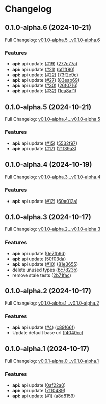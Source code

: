 # Changelog

## 0.1.0-alpha.6 (2024-10-21)

Full Changelog: [v0.1.0-alpha.5...v0.1.0-alpha.6](https://github.com/agentic-labs/lsproxy-python-sdk/compare/v0.1.0-alpha.5...v0.1.0-alpha.6)

### Features

* **api:** api update ([#19](https://github.com/agentic-labs/lsproxy-python-sdk/issues/19)) ([277c77a](https://github.com/agentic-labs/lsproxy-python-sdk/commit/277c77a6a20c9666becdf0739622e4a07f1b0f6f))
* **api:** api update ([#21](https://github.com/agentic-labs/lsproxy-python-sdk/issues/21)) ([bf1ff80](https://github.com/agentic-labs/lsproxy-python-sdk/commit/bf1ff8015d3144e700bed38595249174083615a3))
* **api:** api update ([#22](https://github.com/agentic-labs/lsproxy-python-sdk/issues/22)) ([73f2e9e](https://github.com/agentic-labs/lsproxy-python-sdk/commit/73f2e9e1fdf875ab12f66b03e1f3c5696588d251))
* **api:** api update ([#27](https://github.com/agentic-labs/lsproxy-python-sdk/issues/27)) ([83eab69](https://github.com/agentic-labs/lsproxy-python-sdk/commit/83eab692922f84c9897c5d25246f8cf2c62c4bc1))
* **api:** api update ([#30](https://github.com/agentic-labs/lsproxy-python-sdk/issues/30)) ([26f0716](https://github.com/agentic-labs/lsproxy-python-sdk/commit/26f0716210d90bd7dc25b8e40fce76d93ce3c877))
* **api:** api update ([#32](https://github.com/agentic-labs/lsproxy-python-sdk/issues/32)) ([1ea8af1](https://github.com/agentic-labs/lsproxy-python-sdk/commit/1ea8af10bc12f45aa6f4f12b27caaeee52737583))

## 0.1.0-alpha.5 (2024-10-21)

Full Changelog: [v0.1.0-alpha.4...v0.1.0-alpha.5](https://github.com/agentic-labs/lsproxy-python-sdk/compare/v0.1.0-alpha.4...v0.1.0-alpha.5)

### Features

* **api:** api update ([#15](https://github.com/agentic-labs/lsproxy-python-sdk/issues/15)) ([5532f97](https://github.com/agentic-labs/lsproxy-python-sdk/commit/5532f977a7668fd156ce2e538f4a8a23ef7c7c54))
* **api:** api update ([#17](https://github.com/agentic-labs/lsproxy-python-sdk/issues/17)) ([21f39a3](https://github.com/agentic-labs/lsproxy-python-sdk/commit/21f39a3000b73e90f5c87a11858e2fdc32f6dc97))

## 0.1.0-alpha.4 (2024-10-19)

Full Changelog: [v0.1.0-alpha.3...v0.1.0-alpha.4](https://github.com/agentic-labs/lsproxy-python-sdk/compare/v0.1.0-alpha.3...v0.1.0-alpha.4)

### Features

* **api:** api update ([#12](https://github.com/agentic-labs/lsproxy-python-sdk/issues/12)) ([60a012a](https://github.com/agentic-labs/lsproxy-python-sdk/commit/60a012a75fdbd351e222ebb48d4beed25457a281))

## 0.1.0-alpha.3 (2024-10-17)

Full Changelog: [v0.1.0-alpha.2...v0.1.0-alpha.3](https://github.com/agentic-labs/lsproxy-python-sdk/compare/v0.1.0-alpha.2...v0.1.0-alpha.3)

### Features

* **api:** api update ([0e7fb9d](https://github.com/agentic-labs/lsproxy-python-sdk/commit/0e7fb9ddd8ff665f102076ac22b29dac3852daa9))
* **api:** api update ([50f03da](https://github.com/agentic-labs/lsproxy-python-sdk/commit/50f03da13d0c059ea3c00c642cecdf31a183d39b))
* **api:** api update ([#10](https://github.com/agentic-labs/lsproxy-python-sdk/issues/10)) ([81e3655](https://github.com/agentic-labs/lsproxy-python-sdk/commit/81e3655bf753ba00e2b867ffa0a2796d52beae0e))
* delete unused types ([bc7823b](https://github.com/agentic-labs/lsproxy-python-sdk/commit/bc7823b5b51abc7bf0d0a737c63900ef854a24ac))
* remove stale tests ([2b71fac](https://github.com/agentic-labs/lsproxy-python-sdk/commit/2b71fac85e14740589e171a27e523c88da950517))

## 0.1.0-alpha.2 (2024-10-17)

Full Changelog: [v0.1.0-alpha.1...v0.1.0-alpha.2](https://github.com/agentic-labs/lsproxy-python-sdk/compare/v0.1.0-alpha.1...v0.1.0-alpha.2)

### Features

* **api:** api update ([#4](https://github.com/agentic-labs/lsproxy-python-sdk/issues/4)) ([c89f66f](https://github.com/agentic-labs/lsproxy-python-sdk/commit/c89f66fcc9ceed97f2c14f77b7a67e3ae97317a4))
* Update default base url ([f4040cc](https://github.com/agentic-labs/lsproxy-python-sdk/commit/f4040cccaf18ab8133783de0cc47041f76325207))

## 0.1.0-alpha.1 (2024-10-17)

Full Changelog: [v0.0.1-alpha.0...v0.1.0-alpha.1](https://github.com/agentic-labs/lsproxy-python-sdk/compare/v0.0.1-alpha.0...v0.1.0-alpha.1)

### Features

* **api:** api update ([0af22a0](https://github.com/agentic-labs/lsproxy-python-sdk/commit/0af22a0be5074fdbf0ef29fa68bd284f0b25f5c8))
* **api:** api update ([7110489](https://github.com/agentic-labs/lsproxy-python-sdk/commit/71104891426a35069ca29d58dc9ab2e27e1c748e))
* **api:** api update ([#1](https://github.com/agentic-labs/lsproxy-python-sdk/issues/1)) ([a8d8159](https://github.com/agentic-labs/lsproxy-python-sdk/commit/a8d8159bd767916f7378377be52b2d5d5cb54e7a))
